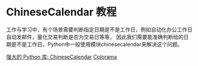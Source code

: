 # ChineseCalendar 教程

<show-structure depth="3"/>

工作与学习中，有个场景需要判断指定日期是不是工作日，例如自动化办公工作日自动发邮件，量化交易判断是否为交易日等等， 因此我们需要能准确判断给的日期是不是工作日，Python中一般使用模块chinesecalendar来解决这个问题。


<seealso>
<category ref="ref_docs">
    <a href="https://mp.weixin.qq.com/s/H0BWuo0FHMPChXFhaTKwYw">强大的 Python 库: ChineseCalendar</a>
</category>
<category ref="ref_github">
    <a href="https://github.com/tartley/colorama">Colorama</a>
</category>
<category ref="ref_issues">
</category>
<category ref="ref_hf">
</category>
<category ref="ref_ms">
</category>
</seealso>

